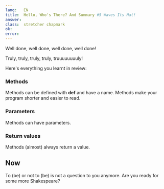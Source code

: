 ```yaml
---
lang:   EN
title:  Hello, Who's There? And Summary #5 Waves Its Hat!
answer:
class:  stretcher chapmark
ok:
error:
---
```


<div class="foxes">Well done, well done, well done, well done!</div>

Truly, truly, truly, truly, truuuuuuuuly!

Here's everything you learnt in review:

### Methods
Methods can be defined with __def__ and have a name. Methods make your program shorter
and easier to read.

### Parameters
Methods can have parameters.

### Return values
Methods (almost) always return a value.

## Now
To (be) or not to (be) is not a question to you anymore. Are you ready for some more Shakespeare?
